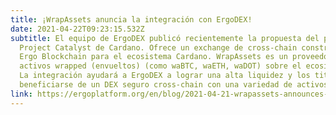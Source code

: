 ```yaml
---
title: ¡WrapAssets anuncia la integración con ErgoDEX!
date: 2021-04-22T09:23:15.532Z
subtitle: El equipo de ErgoDEX publicó recientemente la propuesta del puerto de Plutus en la plataforma
  Project Catalyst de Cardano. Ofrece un exchange de cross-chain construido sobre la
  Ergo Blockchain para el ecosistema Cardano. WrapAssets es un proveedor de servicios para
  activos wrapped (envueltos) (como waBTC, waETH, waDOT) sobre el ecosistema Cardano. Esta
  La integración ayudará a ErgoDEX a lograr una alta liquidez y los titulares de ADA pueden
  beneficiarse de un DEX seguro cross-chain con una variedad de activos listos para usar.
link: https://ergoplatform.org/en/blog/2021-04-21-wrapassets-announces-integration-with-ergodex/
---
```


